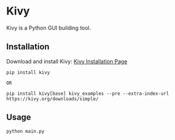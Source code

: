 # Kivy

Kivy is a Python GUI building tool.

## Installation

Download and install Kivy: [Kivy Installation Page](https://kivy.org/#download)

```
pip install kivy

OR

pip install kivy[base] kivy_examples --pre --extra-index-url https://kivy.org/downloads/simple/
```


## Usage

```bash
python main.py
```

